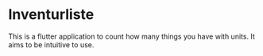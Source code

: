 # Inventurliste

This is a flutter application to count how many things you have with units. It
aims to be intuitive to use.
